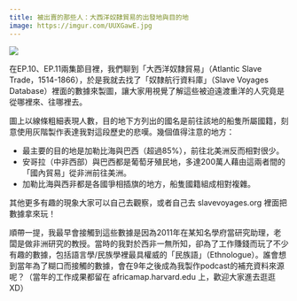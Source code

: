 ```yaml
---
title: 被出賣的那些人：大西洋奴隸貿易的出發地與目的地
image: https://imgur.com/UUXGawE.jpg
---
```


![](https://imgur.com/UUXGawE.jpg)

在EP.10、EP.11兩集節目裡，我們聊到「大西洋奴隸貿易」（Atlantic Slave Trade，1514-1866），於是我就去找了「奴隸航行資料庫」（Slave Voyages Database）裡面的數據來製圖，讓大家用視覺了解這些被迫遠渡重洋的人究竟是從哪裡來、往哪裡去。

圖上以線條粗細表現人數，目的地下方列出的國名是前往該地的船隻所屬國籍，刻意使用灰階製作表達我對這段歷史的悲嘆。幾個值得注意的地方：

- 最主要的目的地是加勒比海與巴西（超過85%），前往北美洲反而相對很少。
- 安哥拉（中非西部）與巴西都是葡萄牙殖民地，多達200萬人藉由這兩者間的「國內貿易」從非洲前往美洲。
- 加勒比海與西非都是各國爭相插旗的地方，船隻國籍組成相對複雜。

其他更多有趣的現象大家可以自己去觀察，或者自己去 slavevoyages.org 裡面把數據拿來玩！

順帶一提，我最早會接觸到這些數據是因為2011年在某知名學府當研究助理，老闆是做非洲研究的教授。當時的我對於西非一無所知，卻為了工作賺錢而玩了不少有趣的數據，包括語言學/民族學裡最具權威的「民族語」（Ethnologue）。誰會想到當年為了糊口而接觸的數據，會在9年之後成為我製作podcast的補充資料來源呢？（當年的工作成果都留在 africamap.harvard.edu 上，歡迎大家進去逛逛XD）